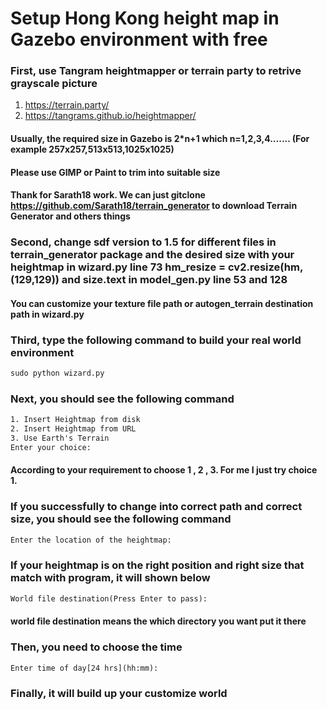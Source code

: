 # Setup Hong Kong height map in Gazebo environment with free
### First, use Tangram heightmapper or terrain party to retrive grayscale picture
1. https://terrain.party/
1. https://tangrams.github.io/heightmapper/
#### Usually, the required size in Gazebo is 2*n+1 which n=1,2,3,4....... (For example 257x257,513x513,1025x1025)
#### Please use GIMP or Paint to trim into suitable size
#### Thank for Sarath18 work. We can just gitclone https://github.com/Sarath18/terrain_generator to download Terrain Generator and others things
### Second, change sdf version to 1.5 for different files in terrain_generator package and the desired size with your heightmap in wizard.py line 73 hm_resize = cv2.resize(hm,(129,129)) and size.text in model_gen.py line 53 and 128
#### You can customize your texture file path or autogen_terrain destination path in wizard.py
### Third, type the following command to build your real world environment
```XML
sudo python wizard.py
```
### Next, you should see the following command
```XML
1. Insert Heightmap from disk
2. Insert Heightmap from URL
3. Use Earth's Terrain
Enter your choice:
```
#### According to your requirement to choose 1 , 2 , 3. For me I just try choice 1.
### If you successfully to change into correct path and correct size, you should see the following command
```XML
Enter the location of the heightmap:
```
### If your heightmap is on the right position and right size that match with program, it will shown below
```XML
World file destination(Press Enter to pass):
```
#### world file destination means the which directory you want put it there
### Then, you need to choose the time
```XML
Enter time of day[24 hrs](hh:mm):
```
### Finally, it will build up your customize world
